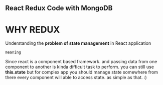 ## React Redux Code with MongoDB

# WHY REDUX

Understanding the **problem of state management** in React application

``meaning``

Since react is a component based framework. and passing data from one component
to another is kinda difficult task to perform. you can still use **this.state**
but for complex app you should manage state somewhere from there every component
will able to access state. as simple as that. :)
